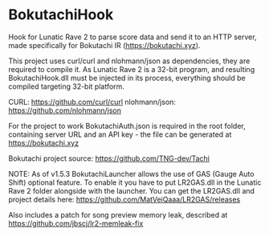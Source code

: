 # BokutachiHook
Hook for Lunatic Rave 2 to parse score data and send it to an HTTP server, made 
specifically for Bokutachi IR (https://bokutachi.xyz).

This project uses curl/curl and nlohmann/json as dependencies, they are required 
to compile it. As Lunatic Rave 2 is a 32-bit program, and resulting 
BokutachiHook.dll must be injected in its process, everything should be compiled 
targeting 32-bit platform.

CURL: https://github.com/curl/curl
nlohmann/json: https://github.com/nlohmann/json

For the project to work BokutachiAuth.json is required in the root folder, 
containing server URL and an API key - the file can be generated at 
https://bokutachi.xyz

Bokutachi project source: https://github.com/TNG-dev/Tachi

NOTE: As of v1.5.3 BokutachiLauncher allows the use of GAS (Gauge Auto Shift) optional feature. To enable it you have to put LR2GAS.dll in the Lunatic Rave 2 folder alongside with the launcher. You can get the LR2GAS.dll and project details here: https://github.com/MatVeiQaaa/LR2GAS/releases

Also includes a patch for song preview memory leak, described at https://github.com/jbscj/lr2-memleak-fix